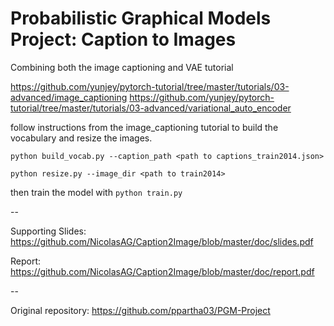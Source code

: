 ﻿# Probabilistic Graphical Models Project: Caption to Images

Combining both the image captioning and VAE tutorial

https://github.com/yunjey/pytorch-tutorial/tree/master/tutorials/03-advanced/image_captioning
https://github.com/yunjey/pytorch-tutorial/tree/master/tutorials/03-advanced/variational_auto_encoder

follow instructions from the image_captioning tutorial to build the vocabulary and resize the images.

``` python build_vocab.py --caption_path <path to captions_train2014.json> ```

``` python resize.py --image_dir <path to train2014> ```

then train the model with ```python train.py ```

--

Supporting Slides: https://github.com/NicolasAG/Caption2Image/blob/master/doc/slides.pdf

Report: https://github.com/NicolasAG/Caption2Image/blob/master/doc/report.pdf

--

Original repository: https://github.com/ppartha03/PGM-Project
